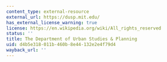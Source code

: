 ```yaml
---
content_type: external-resource
external_url: https://dusp.mit.edu/
has_external_license_warning: true
license: https://en.wikipedia.org/wiki/All_rights_reserved
status: ''
title: The Department of Urban Studies & Planning
uid: d4b5e318-011b-460b-8e44-132e2e4f79d4
wayback_url: ''
---
```

